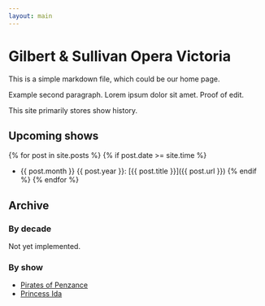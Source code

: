 ```yaml
---
layout: main
---
```

# Gilbert & Sullivan Opera Victoria

This is a simple markdown file, which could be our home page.

Example second paragraph. Lorem ipsum dolor sit amet. Proof of edit.

This site primarily stores show history.

## Upcoming shows

{% for post in site.posts %}
{% if post.date >= site.time %}
* {{ post.month }} {{ post.year }}: [{{ post.title }}]({{ post.url }})
{% endif %}
{% endfor %}

## Archive

### By decade

Not yet implemented.

### By show

* [Pirates of Penzance](shows/pirates.html)
* [Princess Ida](shows/princessida.html)
